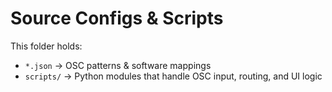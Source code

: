 # Source Configs & Scripts

This folder holds:  
- `*.json` → OSC patterns & software mappings  
- `scripts/` → Python modules that handle OSC input, routing, and UI logic  
